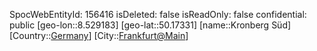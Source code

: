 ﻿---
location: [50.17331,8.529183]
type: Station
tags:
- geo/Station

---
SpocWebEntityId: 156416
isDeleted: false
isReadOnly: false
confidential: public
[geo-lon::8.529183]
[geo-lat::50.17331]
[name::Kronberg Süd]
[Country::[Germany](geo/Continent/Europe/Germany.md)]
[City::[Frankfurt@Main](geo/Continent/Europe/Germany/Hessen/Frankfurt@Main.md)]

